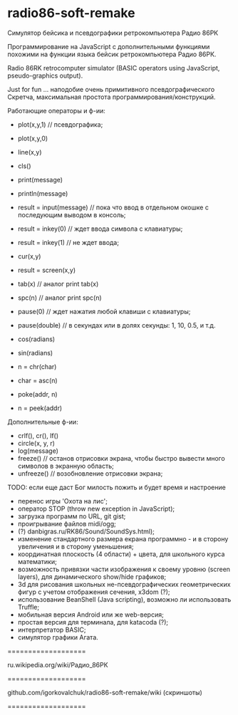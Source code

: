 ﻿radio86-soft-remake
===================

Симулятор бейсика и псевдографики ретрокомпьютера Радио 86РК

Программирование на JavaScript c дополнительными функциями похожими на функции языка бейсик ретрокомпьютера Радио 86РК.

Radio 86RK retrocomputer simulator (BASIC operators using JavaScript, pseudo-graphics output).

Just for fun ... наподобие очень примитивного псевдографического Скретча, максимальная простота программирования/конструкций.

Работающие операторы и ф-ии: 

* plot(x,y,1) // псевдографика;
* plot(x,y,0)
* line(x,y)

* cls()

* print(message)
* println(message)

* result = input(message) // пока что ввод в отдельном окошке с последующим выводом в консоль;

* result = inkey(0) // ждет ввода символа с клавиатуры;
* result = inkey(1) // не ждет ввода;

* cur(x,y)
* result = screen(x,y)
* tab(x) // аналог print tab(x)
* spc(n) // аналог print spc(n)

* pause(0) // ждет нажатия любой клавиши с клавиатуры;
* pause(double) // в секундах или в долях секунды: 1, 10, 0.5, и т.д.

* cos(radians)
* sin(radians)

* n = chr(char)
* char = asc(n)

* poke(addr, n)
* n = peek(addr)

Дополнительные ф-ии:

* crlf(), cr(), lf()
* circle(x, y, r)
* log(message)
* freeze() // останов отрисовки экрана, чтобы быстро вывести много символов в экранную область;
* unfreeze() // возобновление отрисовки экрана;

TODO: если еще даст Бог милость пожить и будет время и настроение

* перенос игры 'Охота на лис';
* оператор STOP (throw new exception in JavaScript);
* загрузка программ по URL, git gist;
* проигрывание файлов midi/ogg;
* (?) danbigras.ru/RK86/Sound/SoundSys.html);
* изменение стандартного размера екрана программно - и в сторону увеличения и в сторону уменьшения;
* координатная плоскость (4 области) + цвета, для школьного курса математики;
* возможность привязки части изображения к своему уровню (screen layers), для динамического show/hide графиков;
* 3d для рисования школьных не-псевдографических геометрических фигур с учетом отображения сечения, x3dom (?);
* использование BeanShell (Java scripting), возможно ли использовать Truffle;
* мобильная версия Android или же web-версия;
* простая версия для терминала, для katacoda (?);
* интерпретатор BASIC;
* симулятор графики Агата.

===================

ru.wikipedia.org/wiki/Радио_86РК

===================

github.com/igorkovalchuk/radio86-soft-remake/wiki (скриншоты)

===================
